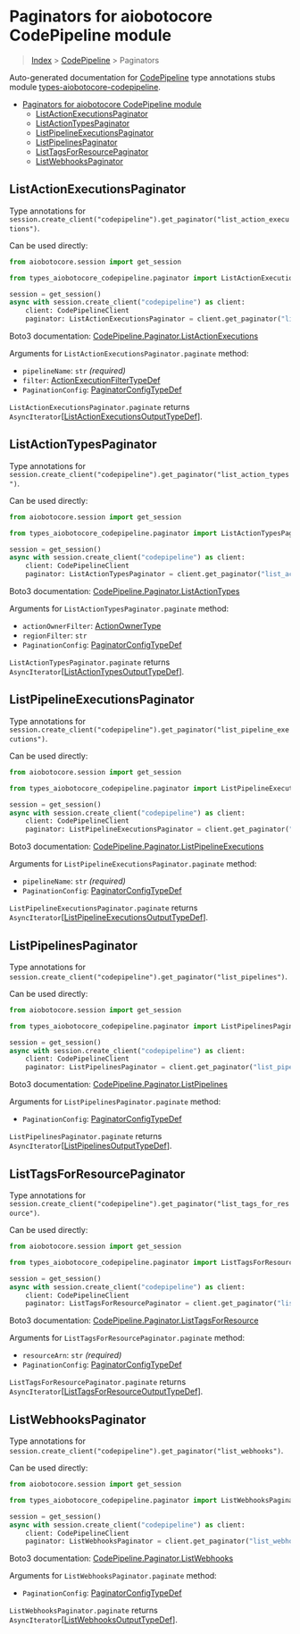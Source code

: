 <a id="paginators-for-aiobotocore-codepipeline-module"></a>

# Paginators for aiobotocore CodePipeline module

> [Index](../README.md) > [CodePipeline](./README.md) > Paginators

Auto-generated documentation for
[CodePipeline](https://boto3.amazonaws.com/v1/documentation/api/latest/reference/services/codepipeline.html#CodePipeline)
type annotations stubs module
[types-aiobotocore-codepipeline](https://pypi.org/project/types-aiobotocore-codepipeline/).

- [Paginators for aiobotocore CodePipeline module](#paginators-for-aiobotocore-codepipeline-module)
  - [ListActionExecutionsPaginator](#listactionexecutionspaginator)
  - [ListActionTypesPaginator](#listactiontypespaginator)
  - [ListPipelineExecutionsPaginator](#listpipelineexecutionspaginator)
  - [ListPipelinesPaginator](#listpipelinespaginator)
  - [ListTagsForResourcePaginator](#listtagsforresourcepaginator)
  - [ListWebhooksPaginator](#listwebhookspaginator)

<a id="listactionexecutionspaginator"></a>

## ListActionExecutionsPaginator

Type annotations for
`session.create_client("codepipeline").get_paginator("list_action_executions")`.

Can be used directly:

```python
from aiobotocore.session import get_session

from types_aiobotocore_codepipeline.paginator import ListActionExecutionsPaginator

session = get_session()
async with session.create_client("codepipeline") as client:
    client: CodePipelineClient
    paginator: ListActionExecutionsPaginator = client.get_paginator("list_action_executions")
```

Boto3 documentation:
[CodePipeline.Paginator.ListActionExecutions](https://boto3.amazonaws.com/v1/documentation/api/latest/reference/services/codepipeline.html#CodePipeline.Paginator.ListActionExecutions)

Arguments for `ListActionExecutionsPaginator.paginate` method:

- `pipelineName`: `str` *(required)*
- `filter`:
  [ActionExecutionFilterTypeDef](./type_defs.md#actionexecutionfiltertypedef)
- `PaginationConfig`:
  [PaginatorConfigTypeDef](./type_defs.md#paginatorconfigtypedef)

`ListActionExecutionsPaginator.paginate` returns
`AsyncIterator`\[[ListActionExecutionsOutputTypeDef](./type_defs.md#listactionexecutionsoutputtypedef)\].

<a id="listactiontypespaginator"></a>

## ListActionTypesPaginator

Type annotations for
`session.create_client("codepipeline").get_paginator("list_action_types")`.

Can be used directly:

```python
from aiobotocore.session import get_session

from types_aiobotocore_codepipeline.paginator import ListActionTypesPaginator

session = get_session()
async with session.create_client("codepipeline") as client:
    client: CodePipelineClient
    paginator: ListActionTypesPaginator = client.get_paginator("list_action_types")
```

Boto3 documentation:
[CodePipeline.Paginator.ListActionTypes](https://boto3.amazonaws.com/v1/documentation/api/latest/reference/services/codepipeline.html#CodePipeline.Paginator.ListActionTypes)

Arguments for `ListActionTypesPaginator.paginate` method:

- `actionOwnerFilter`: [ActionOwnerType](./literals.md#actionownertype)
- `regionFilter`: `str`
- `PaginationConfig`:
  [PaginatorConfigTypeDef](./type_defs.md#paginatorconfigtypedef)

`ListActionTypesPaginator.paginate` returns
`AsyncIterator`\[[ListActionTypesOutputTypeDef](./type_defs.md#listactiontypesoutputtypedef)\].

<a id="listpipelineexecutionspaginator"></a>

## ListPipelineExecutionsPaginator

Type annotations for
`session.create_client("codepipeline").get_paginator("list_pipeline_executions")`.

Can be used directly:

```python
from aiobotocore.session import get_session

from types_aiobotocore_codepipeline.paginator import ListPipelineExecutionsPaginator

session = get_session()
async with session.create_client("codepipeline") as client:
    client: CodePipelineClient
    paginator: ListPipelineExecutionsPaginator = client.get_paginator("list_pipeline_executions")
```

Boto3 documentation:
[CodePipeline.Paginator.ListPipelineExecutions](https://boto3.amazonaws.com/v1/documentation/api/latest/reference/services/codepipeline.html#CodePipeline.Paginator.ListPipelineExecutions)

Arguments for `ListPipelineExecutionsPaginator.paginate` method:

- `pipelineName`: `str` *(required)*
- `PaginationConfig`:
  [PaginatorConfigTypeDef](./type_defs.md#paginatorconfigtypedef)

`ListPipelineExecutionsPaginator.paginate` returns
`AsyncIterator`\[[ListPipelineExecutionsOutputTypeDef](./type_defs.md#listpipelineexecutionsoutputtypedef)\].

<a id="listpipelinespaginator"></a>

## ListPipelinesPaginator

Type annotations for
`session.create_client("codepipeline").get_paginator("list_pipelines")`.

Can be used directly:

```python
from aiobotocore.session import get_session

from types_aiobotocore_codepipeline.paginator import ListPipelinesPaginator

session = get_session()
async with session.create_client("codepipeline") as client:
    client: CodePipelineClient
    paginator: ListPipelinesPaginator = client.get_paginator("list_pipelines")
```

Boto3 documentation:
[CodePipeline.Paginator.ListPipelines](https://boto3.amazonaws.com/v1/documentation/api/latest/reference/services/codepipeline.html#CodePipeline.Paginator.ListPipelines)

Arguments for `ListPipelinesPaginator.paginate` method:

- `PaginationConfig`:
  [PaginatorConfigTypeDef](./type_defs.md#paginatorconfigtypedef)

`ListPipelinesPaginator.paginate` returns
`AsyncIterator`\[[ListPipelinesOutputTypeDef](./type_defs.md#listpipelinesoutputtypedef)\].

<a id="listtagsforresourcepaginator"></a>

## ListTagsForResourcePaginator

Type annotations for
`session.create_client("codepipeline").get_paginator("list_tags_for_resource")`.

Can be used directly:

```python
from aiobotocore.session import get_session

from types_aiobotocore_codepipeline.paginator import ListTagsForResourcePaginator

session = get_session()
async with session.create_client("codepipeline") as client:
    client: CodePipelineClient
    paginator: ListTagsForResourcePaginator = client.get_paginator("list_tags_for_resource")
```

Boto3 documentation:
[CodePipeline.Paginator.ListTagsForResource](https://boto3.amazonaws.com/v1/documentation/api/latest/reference/services/codepipeline.html#CodePipeline.Paginator.ListTagsForResource)

Arguments for `ListTagsForResourcePaginator.paginate` method:

- `resourceArn`: `str` *(required)*
- `PaginationConfig`:
  [PaginatorConfigTypeDef](./type_defs.md#paginatorconfigtypedef)

`ListTagsForResourcePaginator.paginate` returns
`AsyncIterator`\[[ListTagsForResourceOutputTypeDef](./type_defs.md#listtagsforresourceoutputtypedef)\].

<a id="listwebhookspaginator"></a>

## ListWebhooksPaginator

Type annotations for
`session.create_client("codepipeline").get_paginator("list_webhooks")`.

Can be used directly:

```python
from aiobotocore.session import get_session

from types_aiobotocore_codepipeline.paginator import ListWebhooksPaginator

session = get_session()
async with session.create_client("codepipeline") as client:
    client: CodePipelineClient
    paginator: ListWebhooksPaginator = client.get_paginator("list_webhooks")
```

Boto3 documentation:
[CodePipeline.Paginator.ListWebhooks](https://boto3.amazonaws.com/v1/documentation/api/latest/reference/services/codepipeline.html#CodePipeline.Paginator.ListWebhooks)

Arguments for `ListWebhooksPaginator.paginate` method:

- `PaginationConfig`:
  [PaginatorConfigTypeDef](./type_defs.md#paginatorconfigtypedef)

`ListWebhooksPaginator.paginate` returns
`AsyncIterator`\[[ListWebhooksOutputTypeDef](./type_defs.md#listwebhooksoutputtypedef)\].

